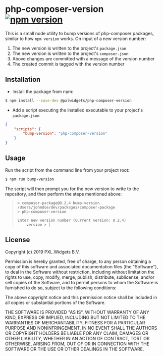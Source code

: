 # php-composer-version [![npm version](https://badge.fury.io/js/%40pxlwidgets%2Fphp-composer-version.svg)](https://badge.fury.io/js/%40pxlwidgets%2Fphp-composer-version)

This is a small node utility to bump versions of php-composer packages, 
similar to how `npm version` works. On input of a new version number:

1. The new version is written to the project's `package.json`
2. The new version is written to the project's `composer.json`
3. Above changes are committed with a message of the version number
4. The created commit is tagged with the version number

## Installation

- Install the package from npm:
```bash
$ npm install --save-dev @pxlwidgets/php-composer-version
```
- Add a script executing the installed executable to your project's `package.json`:

```json
{
    "scripts": {
        "bump-version": "php-composer-version"
    }
}
```
## Usage 

Run the script from the command line from your project root:

```bash
$ npm run bump-version
```
The script will then prompt you for the new version to write to the repository,
and then perform the steps mentioned above:

> ```text
> > composer-package@0.2.4 bump-version /Users/johndoe/dev/packages/composer-package
> > php-composer-version
>
> Enter new version number (Current version: 0.2.4)
>     version > |
> ``` 

## License

Copyright (c) 2019 PXL.Widgets B.V.

 Permission is hereby granted, free of charge, to any person
 obtaining a copy of this software and associated documentation
 files (the "Software"), to deal in the Software without
 restriction, including without limitation the rights to use,
 copy, modify, merge, publish, distribute, sublicense, and/or sell
 copies of the Software, and to permit persons to whom the
 Software is furnished to do so, subject to the following
 conditions:

 The above copyright notice and this permission notice shall be
 included in all copies or substantial portions of the Software.

 THE SOFTWARE IS PROVIDED "AS IS", WITHOUT WARRANTY OF ANY KIND,
 EXPRESS OR IMPLIED, INCLUDING BUT NOT LIMITED TO THE WARRANTIES
 OF MERCHANTABILITY, FITNESS FOR A PARTICULAR PURPOSE AND
 NONINFRINGEMENT. IN NO EVENT SHALL THE AUTHORS OR COPYRIGHT
 HOLDERS BE LIABLE FOR ANY CLAIM, DAMAGES OR OTHER LIABILITY,
 WHETHER IN AN ACTION OF CONTRACT, TORT OR OTHERWISE, ARISING
 FROM, OUT OF OR IN CONNECTION WITH THE SOFTWARE OR THE USE OR
 OTHER DEALINGS IN THE SOFTWARE.
